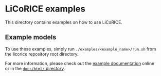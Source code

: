 # LiCoRICE examples

This directory contains examples on how to use LiCoRICE.

## Example models

To use these examples, simply run `./examples/<example_name>/run.sh` from the licorice repository root directory.

For more information, please check out the [example documentation](http://docs.licorice.su.domains/examples.html) online or in the [`docs/html/` directory](../docs/html/examples.html).

